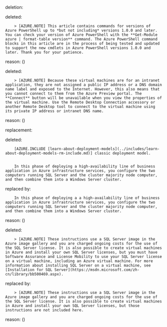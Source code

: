 deletion:

deleted:

		> [AZURE.NOTE] This article contains commands for versions of Azure PowerShell up to *but not including* versions 1.0.0 and later. You can check your version of Azure PowerShell with the **Get-Module azure | format-table version** command. The Azure PowerShell command blocks in this article are in the process of being tested and updated to support the new cmdlets in Azure PowerShell versions 1.0.0 and later. Thank you for your patience.

reason: ()

deleted:

		> [AZURE.NOTE] Because these virtual machines are for an intranet application, they are not assigned a public IP address or a DNS domain name label and exposed to the Internet. However, this also means that you cannot connect to them from the Azure Preview portal. The **Connect** button will be unavailable when you view the properties of the virtual machine. Use the Remote Desktop Connection accessory or another Remote Desktop tool to connect to the virtual machine using its private IP address or intranet DNS name.

reason: ()

replacement:

deleted:

		[AZURE.INCLUDE [learn-about-deployment-models](../includes/learn-about-deployment-models-rm-include.md)] classic deployment model.
		
		
		In this phase of deploying a high-availability line of business application in Azure infrastructure services, you configure the two computers running SQL Server and the cluster majority node computer, and then combine them into a Windows Server cluster.

replaced by:

		In this phase of deploying a a high-availability line of business application in Azure infrastructure services, you configure the two computers running SQL Server and the cluster majority node computer, and then combine them into a Windows Server cluster.

reason: ()

deleted:

		> [AZURE.NOTE] These instructions use a SQL Server image in the Azure image gallery and you are charged ongoing costs for the use of the SQL Server license. It is also possible to create virtual machines in Azure and install your own SQL Server licenses, but you must have Software Assurance and License Mobility to use your SQL Server license on a virtual machine, including an Azure virtual machine. For more information about installing SQL Server on a virtual machine, see [Installation for SQL Server](https://msdn.microsoft.com/zh-cn/library/bb500469.aspx).

replaced by:

		> [AZURE.NOTE] These instructions use a SQL Server image in the Azure image gallery and you are charged ongoing costs for the use of the SQL Server license. It is also possible to create virtual machines in Azure and install your own SQL Server licenses, but those instructions are not included here.

reason: ()

